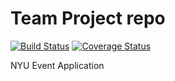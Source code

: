 # Team Project repo  
[![Build Status](https://app.travis-ci.com/gcivil-nyu-org/INT2-Monday-Spring2024-Team-3.svg?branch=develop)](https://app.travis-ci.com/gcivil-nyu-org/INT2-Monday-Spring2024-Team-3)
[![Coverage Status](https://coveralls.io/repos/github/gcivil-nyu-org/INT2-Monday-Spring2024-Team-3/badge.svg?branch=develop)](https://coveralls.io/github/gcivil-nyu-org/INT2-Monday-Spring2024-Team-3?branch=develop)
  
NYU Event Application
